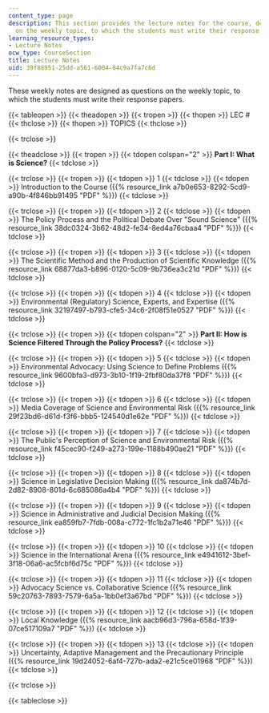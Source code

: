 ```yaml
---
content_type: page
description: This section provides the lecture notes for the course, designed as questions
  on the weekly topic, to which the students must write their response papers.
learning_resource_types:
- Lecture Notes
ocw_type: CourseSection
title: Lecture Notes
uid: 39f88951-25dd-a561-6004-84c9a7fa7c6d
---
```


These weekly notes are designed as questions on the weekly topic, to which the students must write their response papers.

{{< tableopen >}}
{{< theadopen >}}
{{< tropen >}}
{{< thopen >}}
LEC #
{{< thclose >}}
{{< thopen >}}
TOPICS
{{< thclose >}}

{{< trclose >}}

{{< theadclose >}}
{{< tropen >}}
{{< tdopen colspan="2" >}}
**Part I: What is Science?**
{{< tdclose >}}

{{< trclose >}}
{{< tropen >}}
{{< tdopen >}}
1
{{< tdclose >}}
{{< tdopen >}}
Introduction to the Course ({{% resource_link a7b0e653-8292-5cd9-a90b-4f846bb91495 "PDF" %}})
{{< tdclose >}}

{{< trclose >}}
{{< tropen >}}
{{< tdopen >}}
2
{{< tdclose >}}
{{< tdopen >}}
The Policy Process and the Political Debate Over "Sound Science" ({{% resource_link 38dc0324-3b62-48d2-fe34-8ed4a76cbaa4 "PDF" %}})
{{< tdclose >}}

{{< trclose >}}
{{< tropen >}}
{{< tdopen >}}
3
{{< tdclose >}}
{{< tdopen >}}
The Scientific Method and the Production of Scientific Knowledge ({{% resource_link 68877da3-b896-0120-5c09-9b736ea3c21d "PDF" %}})
{{< tdclose >}}

{{< trclose >}}
{{< tropen >}}
{{< tdopen >}}
4
{{< tdclose >}}
{{< tdopen >}}
Environmental (Regulatory) Science, Experts, and Expertise ({{% resource_link 32197497-b793-cfe5-34c6-2f08f51e0527 "PDF" %}})
{{< tdclose >}}

{{< trclose >}}
{{< tropen >}}
{{< tdopen colspan="2" >}}
**Part II: How is Science Filtered Through the Policy Process?**
{{< tdclose >}}

{{< trclose >}}
{{< tropen >}}
{{< tdopen >}}
5
{{< tdclose >}}
{{< tdopen >}}
Environmental Advocacy: Using Science to Define Problems ({{% resource_link 9600bfa3-d973-3b10-1f19-2fbf80da37f8 "PDF" %}})
{{< tdclose >}}

{{< trclose >}}
{{< tropen >}}
{{< tdopen >}}
6
{{< tdclose >}}
{{< tdopen >}}
Media Coverage of Science and Environmental Risk ({{% resource_link 29f23bd6-d61d-f3f6-bbb5-124540d1e62e "PDF" %}})
{{< tdclose >}}

{{< trclose >}}
{{< tropen >}}
{{< tdopen >}}
7
{{< tdclose >}}
{{< tdopen >}}
The Public's Perception of Science and Environmental Risk ({{% resource_link f45cec90-f249-a273-199e-1188b490ae21 "PDF" %}})
{{< tdclose >}}

{{< trclose >}}
{{< tropen >}}
{{< tdopen >}}
8
{{< tdclose >}}
{{< tdopen >}}
Science in Legislative Decision Making ({{% resource_link da874b7d-2d82-8908-801d-6c685086a4b4 "PDF" %}})
{{< tdclose >}}

{{< trclose >}}
{{< tropen >}}
{{< tdopen >}}
9
{{< tdclose >}}
{{< tdopen >}}
Science in Administrative and Judicial Decision Making ({{% resource_link ea859fb7-7fdb-008a-c772-1fc1b2a71e46 "PDF" %}})
{{< tdclose >}}

{{< trclose >}}
{{< tropen >}}
{{< tdopen >}}
10
{{< tdclose >}}
{{< tdopen >}}
Science in the International Arena ({{% resource_link e4941612-3bef-3f18-06a6-ac5fcbf6d75c "PDF" %}})
{{< tdclose >}}

{{< trclose >}}
{{< tropen >}}
{{< tdopen >}}
11
{{< tdclose >}}
{{< tdopen >}}
Advocacy Science vs. Collaborative Science ({{% resource_link 59c20763-7893-7579-6a5a-1bb0ef3a67bd "PDF" %}})
{{< tdclose >}}

{{< trclose >}}
{{< tropen >}}
{{< tdopen >}}
12
{{< tdclose >}}
{{< tdopen >}}
Local Knowledge ({{% resource_link aacb96d3-796a-658d-1f39-07ce517109a7 "PDF" %}})
{{< tdclose >}}

{{< trclose >}}
{{< tropen >}}
{{< tdopen >}}
13
{{< tdclose >}}
{{< tdopen >}}
Uncertainty, Adaptive Management and the Precautionary Principle ({{% resource_link 19d24052-6af4-727b-ada2-e21c5ce01968 "PDF" %}})
{{< tdclose >}}

{{< trclose >}}

{{< tableclose >}}